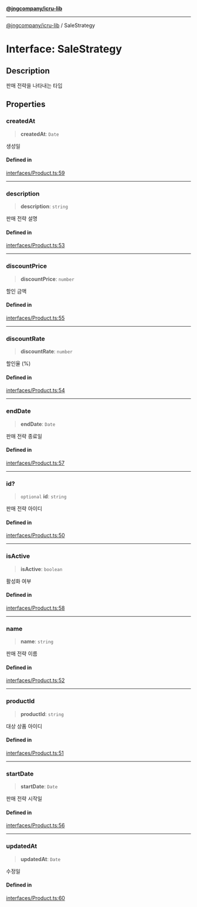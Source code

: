 [**@jngcompany/icru-lib**](../README.md)

***

[@jngcompany/icru-lib](../globals.md) / SaleStrategy

# Interface: SaleStrategy

## Description

판매 전략을 나타내는 타입

## Properties

### createdAt

> **createdAt**: `Date`

생성일

#### Defined in

[interfaces/Product.ts:59](https://github.com/jngcompany/icru-lib/blob/d5809ceca7cec295ab2df61cd05dc96c0f11bd66/src/interfaces/Product.ts#L59)

***

### description

> **description**: `string`

판매 전략 설명

#### Defined in

[interfaces/Product.ts:53](https://github.com/jngcompany/icru-lib/blob/d5809ceca7cec295ab2df61cd05dc96c0f11bd66/src/interfaces/Product.ts#L53)

***

### discountPrice

> **discountPrice**: `number`

할인 금액

#### Defined in

[interfaces/Product.ts:55](https://github.com/jngcompany/icru-lib/blob/d5809ceca7cec295ab2df61cd05dc96c0f11bd66/src/interfaces/Product.ts#L55)

***

### discountRate

> **discountRate**: `number`

할인율 (%)

#### Defined in

[interfaces/Product.ts:54](https://github.com/jngcompany/icru-lib/blob/d5809ceca7cec295ab2df61cd05dc96c0f11bd66/src/interfaces/Product.ts#L54)

***

### endDate

> **endDate**: `Date`

판매 전략 종료일

#### Defined in

[interfaces/Product.ts:57](https://github.com/jngcompany/icru-lib/blob/d5809ceca7cec295ab2df61cd05dc96c0f11bd66/src/interfaces/Product.ts#L57)

***

### id?

> `optional` **id**: `string`

판매 전략 아이디

#### Defined in

[interfaces/Product.ts:50](https://github.com/jngcompany/icru-lib/blob/d5809ceca7cec295ab2df61cd05dc96c0f11bd66/src/interfaces/Product.ts#L50)

***

### isActive

> **isActive**: `boolean`

활성화 여부

#### Defined in

[interfaces/Product.ts:58](https://github.com/jngcompany/icru-lib/blob/d5809ceca7cec295ab2df61cd05dc96c0f11bd66/src/interfaces/Product.ts#L58)

***

### name

> **name**: `string`

판매 전략 이름

#### Defined in

[interfaces/Product.ts:52](https://github.com/jngcompany/icru-lib/blob/d5809ceca7cec295ab2df61cd05dc96c0f11bd66/src/interfaces/Product.ts#L52)

***

### productId

> **productId**: `string`

대상 상품 아이디

#### Defined in

[interfaces/Product.ts:51](https://github.com/jngcompany/icru-lib/blob/d5809ceca7cec295ab2df61cd05dc96c0f11bd66/src/interfaces/Product.ts#L51)

***

### startDate

> **startDate**: `Date`

판매 전략 시작일

#### Defined in

[interfaces/Product.ts:56](https://github.com/jngcompany/icru-lib/blob/d5809ceca7cec295ab2df61cd05dc96c0f11bd66/src/interfaces/Product.ts#L56)

***

### updatedAt

> **updatedAt**: `Date`

수정일

#### Defined in

[interfaces/Product.ts:60](https://github.com/jngcompany/icru-lib/blob/d5809ceca7cec295ab2df61cd05dc96c0f11bd66/src/interfaces/Product.ts#L60)

